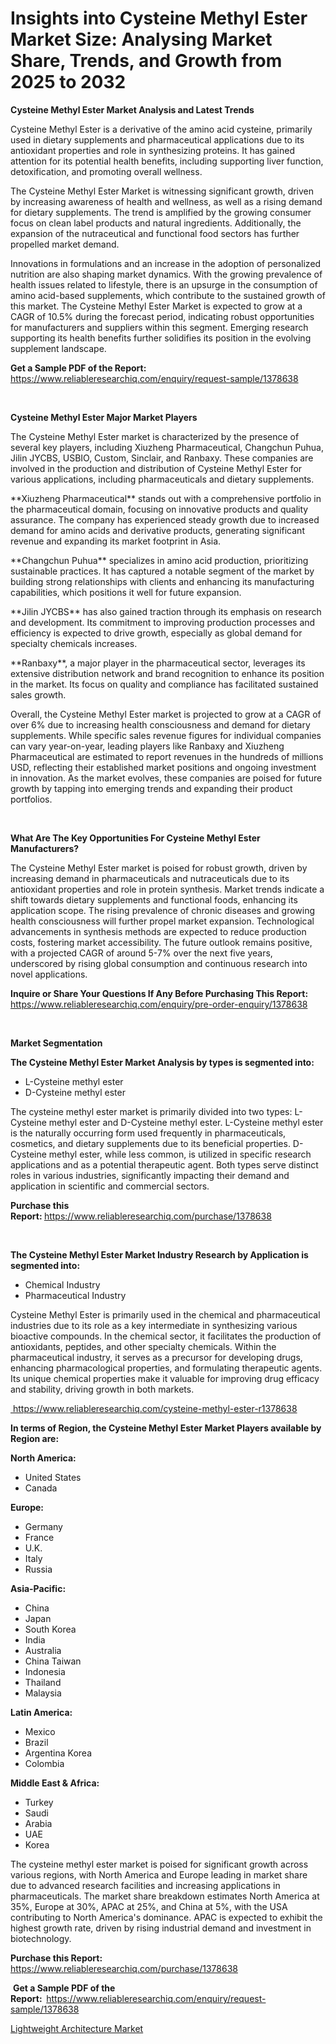 <p><h1>Insights into Cysteine Methyl Ester Market Size: Analysing Market Share, Trends, and Growth from 2025 to 2032</h1></p><p><strong>Cysteine Methyl Ester Market Analysis and Latest Trends</strong></p>
<p><p>Cysteine Methyl Ester is a derivative of the amino acid cysteine, primarily used in dietary supplements and pharmaceutical applications due to its antioxidant properties and role in synthesizing proteins. It has gained attention for its potential health benefits, including supporting liver function, detoxification, and promoting overall wellness.</p><p>The Cysteine Methyl Ester Market is witnessing significant growth, driven by increasing awareness of health and wellness, as well as a rising demand for dietary supplements. The trend is amplified by the growing consumer focus on clean label products and natural ingredients. Additionally, the expansion of the nutraceutical and functional food sectors has further propelled market demand. </p><p>Innovations in formulations and an increase in the adoption of personalized nutrition are also shaping market dynamics. With the growing prevalence of health issues related to lifestyle, there is an upsurge in the consumption of amino acid-based supplements, which contribute to the sustained growth of this market. The Cysteine Methyl Ester Market is expected to grow at a CAGR of 10.5% during the forecast period, indicating robust opportunities for manufacturers and suppliers within this segment. Emerging research supporting its health benefits further solidifies its position in the evolving supplement landscape.</p></p>
<p><strong>Get a Sample PDF of the Report:&nbsp;</strong> <a href="https://www.reliableresearchiq.com/enquiry/request-sample/1378638?utm_campaign=3441&utm_medium=2&utm_source=Github&utm_content=ia&utm_term=31032025&utm_id=cysteine-methyl-ester">https://www.reliableresearchiq.com/enquiry/request-sample/1378638</a></p>
<p>&nbsp;</p>
<p><strong>Cysteine Methyl Ester Major Market Players</strong></p>
<p><p>The Cysteine Methyl Ester market is characterized by the presence of several key players, including Xiuzheng Pharmaceutical, Changchun Puhua, Jilin JYCBS, USBIO, Custom, Sinclair, and Ranbaxy. These companies are involved in the production and distribution of Cysteine Methyl Ester for various applications, including pharmaceuticals and dietary supplements.</p><p>**Xiuzheng Pharmaceutical** stands out with a comprehensive portfolio in the pharmaceutical domain, focusing on innovative products and quality assurance. The company has experienced steady growth due to increased demand for amino acids and derivative products, generating significant revenue and expanding its market footprint in Asia.</p><p>**Changchun Puhua** specializes in amino acid production, prioritizing sustainable practices. It has captured a notable segment of the market by building strong relationships with clients and enhancing its manufacturing capabilities, which positions it well for future expansion.</p><p>**Jilin JYCBS** has also gained traction through its emphasis on research and development. Its commitment to improving production processes and efficiency is expected to drive growth, especially as global demand for specialty chemicals increases.</p><p>**Ranbaxy**, a major player in the pharmaceutical sector, leverages its extensive distribution network and brand recognition to enhance its position in the market. Its focus on quality and compliance has facilitated sustained sales growth.</p><p>Overall, the Cysteine Methyl Ester market is projected to grow at a CAGR of over 6% due to increasing health consciousness and demand for dietary supplements. While specific sales revenue figures for individual companies can vary year-on-year, leading players like Ranbaxy and Xiuzheng Pharmaceutical are estimated to report revenues in the hundreds of millions USD, reflecting their established market positions and ongoing investment in innovation. As the market evolves, these companies are poised for future growth by tapping into emerging trends and expanding their product portfolios.</p></p>
<p>&nbsp;</p>
<p><strong>What Are The Key Opportunities For Cysteine Methyl Ester Manufacturers?</strong></p>
<p><p>The Cysteine Methyl Ester market is poised for robust growth, driven by increasing demand in pharmaceuticals and nutraceuticals due to its antioxidant properties and role in protein synthesis. Market trends indicate a shift towards dietary supplements and functional foods, enhancing its application scope. The rising prevalence of chronic diseases and growing health consciousness will further propel market expansion. Technological advancements in synthesis methods are expected to reduce production costs, fostering market accessibility. The future outlook remains positive, with a projected CAGR of around 5-7% over the next five years, underscored by rising global consumption and continuous research into novel applications.</p></p>
<p><strong>Inquire or Share Your Questions If Any Before Purchasing This Report:</strong> <a href="https://www.reliableresearchiq.com/enquiry/pre-order-enquiry/1378638?utm_campaign=3441&utm_medium=2&utm_source=Github&utm_content=ia&utm_term=31032025&utm_id=cysteine-methyl-ester">https://www.reliableresearchiq.com/enquiry/pre-order-enquiry/1378638</a></p>
<p>&nbsp;</p>
<p><strong>Market Segmentation</strong></p>
<p><strong>The Cysteine Methyl Ester Market Analysis by types is segmented into:</strong></p>
<p><ul><li>L-Cysteine methyl ester</li><li>D-Cysteine methyl ester</li></ul></p>
<p><p>The cysteine methyl ester market is primarily divided into two types: L-Cysteine methyl ester and D-Cysteine methyl ester. L-Cysteine methyl ester is the naturally occurring form used frequently in pharmaceuticals, cosmetics, and dietary supplements due to its beneficial properties. D-Cysteine methyl ester, while less common, is utilized in specific research applications and as a potential therapeutic agent. Both types serve distinct roles in various industries, significantly impacting their demand and application in scientific and commercial sectors.</p></p>
<p><strong>Purchase this Report:&nbsp;</strong><a href="https://www.reliableresearchiq.com/purchase/1378638?utm_campaign=3441&utm_medium=2&utm_source=Github&utm_content=ia&utm_term=31032025&utm_id=cysteine-methyl-ester">https://www.reliableresearchiq.com/purchase/1378638</a></p>
<p>&nbsp;</p>
<p><strong>The Cysteine Methyl Ester Market Industry Research by Application is segmented into:</strong></p>
<p><ul><li>Chemical Industry</li><li>Pharmaceutical Industry</li></ul></p>
<p><p>Cysteine Methyl Ester is primarily used in the chemical and pharmaceutical industries due to its role as a key intermediate in synthesizing various bioactive compounds. In the chemical sector, it facilitates the production of antioxidants, peptides, and other specialty chemicals. Within the pharmaceutical industry, it serves as a precursor for developing drugs, enhancing pharmacological properties, and formulating therapeutic agents. Its unique chemical properties make it valuable for improving drug efficacy and stability, driving growth in both markets.</p></p>
<p><a href="https://www.reliableresearchiq.com/cysteine-methyl-ester-r1378638?utm_campaign=3441&utm_medium=2&utm_source=Github&utm_content=ia&utm_term=31032025&utm_id=cysteine-methyl-ester">&nbsp;https://www.reliableresearchiq.com/cysteine-methyl-ester-r1378638</a></p>
<p><strong>In terms of Region, the Cysteine Methyl Ester Market Players available by Region are:</strong></p>
<p>
    <p> <strong> North America: </strong>
        <ul>
            <li>United States</li>
            <li>Canada</li>
        </ul>
        </p> 
    <p> <strong> Europe: </strong>
        <ul>
            <li>Germany</li>
            <li>France</li>
            <li>U.K.</li>
            <li>Italy</li>
            <li>Russia</li>
        </ul>
        </p> 
    <p> <strong> Asia-Pacific: </strong>
        <ul>
            <li>China</li>
            <li>Japan</li>
            <li>South Korea</li>
            <li>India</li>
            <li>Australia</li>
            <li>China Taiwan</li>
            <li>Indonesia</li>
            <li>Thailand</li>
            <li>Malaysia</li>
        </ul>
        </p> 
    <p> <strong> Latin America: </strong>
        <ul>
            <li>Mexico</li>
            <li>Brazil</li>
            <li>Argentina Korea</li>
            <li>Colombia</li>
        </ul>
        </p> 
    <p> <strong> Middle East & Africa: </strong>
        <ul>
            <li>Turkey</li>
            <li>Saudi</li>
            <li>Arabia</li>
            <li>UAE</li>
            <li>Korea</li>
        </ul>
    </p>
    </p>
<p><p>The cysteine methyl ester market is poised for significant growth across various regions, with North America and Europe leading in market share due to advanced research facilities and increasing applications in pharmaceuticals. The market share breakdown estimates North America at 35%, Europe at 30%, APAC at 25%, and China at 5%, with the USA contributing to North America's dominance. APAC is expected to exhibit the highest growth rate, driven by rising industrial demand and investment in biotechnology.</p></p>
<p><strong>Purchase this Report: </strong><a href="https://www.reliableresearchiq.com/purchase/1378638?utm_campaign=3441&utm_medium=2&utm_source=Github&utm_content=ia&utm_term=31032025&utm_id=cysteine-methyl-ester">https://www.reliableresearchiq.com/purchase/1378638</a></p>
<p>&nbsp;<strong>Get a Sample PDF of the Report:&nbsp;&nbsp;</strong><a href="https://www.reliableresearchiq.com/enquiry/request-sample/1378638?utm_campaign=3441&utm_medium=2&utm_source=Github&utm_content=ia&utm_term=31032025&utm_id=cysteine-methyl-ester">https://www.reliableresearchiq.com/enquiry/request-sample/1378638</a></p>
<p><strong></strong></p>
<p><p><a href="https://github.com/marteionun0/Market-Research-Report-List-1/blob/main/lightweight-architecture-market.md?utm_campaign=3441&utm_medium=2&utm_source=Github&utm_content=ia&utm_term=31032025&utm_id=cysteine-methyl-ester">Lightweight Architecture Market</a></p></p>